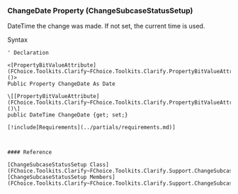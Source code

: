 ﻿### ChangeDate Property (ChangeSubcaseStatusSetup)

DateTime the change was made. If not set, the current time is used.

Syntax

```vbnet
' Declaration

<[PropertyBitValueAttribute](FChoice.Toolkits.Clarify~FChoice.Toolkits.Clarify.PropertyBitValueAttribute.md)()>
Public Property ChangeDate As Date

\[[PropertyBitValueAttribute](FChoice.Toolkits.Clarify~FChoice.Toolkits.Clarify.PropertyBitValueAttribute.md)()\]
public DateTime ChangeDate {get; set;}

[!include[Requirements](../partials/requirements.md)]



#### Reference

[ChangeSubcaseStatusSetup Class](FChoice.Toolkits.Clarify~FChoice.Toolkits.Clarify.Support.ChangeSubcaseStatusSetup.md)  
[ChangeSubcaseStatusSetup Members](FChoice.Toolkits.Clarify~FChoice.Toolkits.Clarify.Support.ChangeSubcaseStatusSetup_members.md)